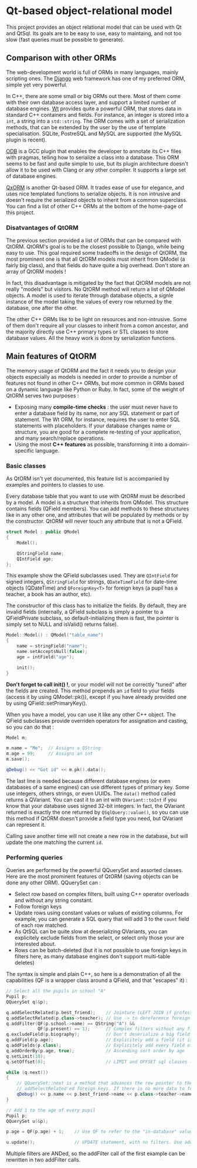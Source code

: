 # Qt-based object-relational model

This project provides an object relational model that can be used with Qt and QtSql. Its goals are to be easy to use, easy to maintaing, and not too slow (fast queries must be possible to generate).

## Comparison with other ORMs

The web-development world is full of ORMs in many languages, mainly scripting ones. The [Django](http://www.djangoproject.org) web framework has one of my preferred ORM, simple yet very powerful.

In C++, there are some small or big ORMs out there. Most of them come with their own database access layer, and support a limited number of database engines. [Wt](http://www.webtoolkit.eu) provides quite a powerful ORM, that stores data in standard C++ containers and fields. For instance, an integer is stored into a `int`, a string into a `std::string`. The ORM comes with a set of serialization methods, that can be extended by the user by the use of template specialisation. SQLite, PostreSQL and MySQL are supported (the MySQL plugin is recent).

[ODB](http://www.codesynthesis.com/products/odb/) is a GCC plugin that enables the developer to annotate its C++ files with pragmas, telling how to serialize a class into a database. This ORM seems to be fast and quite simple to use, but its plugin architecture doesn't allow it to be used with Clang or any other compiler. It supports a large set of database engines.

[QxORM](http://www.qxorm.com/qxorm_en/home.html) is another Qt-based ORM. It trades ease of use for elegance, and uses nice templated functions to serialize objects. It is non intrusive and doesn't require the serialized objects to inherit from a common superclass. You can find a list of other C++ ORMs at the bottom of the home-page of this project.

### Disatvantages of QtORM

The previous section provided a list of ORMs that can be compared with QtORM. QtORM's goal is to be the closest possible to Django, while being easy to use. This goal required some tradeoffs in the design of QtORM, the most prominent one is that all QtORM models must inherit from QModel (a fairly big class), and that fields do have quite a big overhead. Don't store an array of QtORM models !

In fact, this disadvantage is mitigated by the fact that QtORM models are not really "models" but visitors. No QtORM method will return a list of QModel objects. A model is used to iterate through database objects, a signle instance of the model taking the values of every row returned by the database, one after the other.

The other C++ ORMs like to be light on resources and non-intrusive. Some of them don't require all your classes to inherit from a comon ancestor, and the majority directly use C++ primary types or STL classes to store database values. All the heavy work is done by serialization functions.

## Main features of QtORM

The memory usage of QtORM and the fact it needs you to design your objects especially as models is needed in order to provide a number of features not found in other C++ ORMs, but more common in ORMs based on a dynamic language like Python or Ruby. In fact, some of the weight of QtORM serves two purposes :

* Exposing many **compile-time checks** : the user must never have to enter a database field by its name, nor any SQL statement or part of statement. The Wt ORM, for instance, requires the user to enter SQL statements with placeholders. If your database changes name or structure, you are good for a complete re-testing of your application, and many search/replace operations.
* Using the most **C++ features** as possible, transforming it into a domain-specific language.

### Basic classes

As QtORM isn't yet documented, this feature list is accompanied by examples and pointers to classes to use.

Every database table that you want to use with QtORM must be described by a model. A model is a structure that inherits from QModel. This structure contains fields (QField members). You can add methods to these structures like in any other one, and attributes that will be populated by methods or by the constructor. QtORM will never touch any attribute that is not a QField.

```cpp
struct Model : public QModel
{
    Model();

    QStringField name;
    QIntField age;
};
```

This example show the QField subclasses used. They are `QIntField` for signed integers, `QStringField` for strings, `QDateTimeField` for date-time objects (QDateTime) and `QForeignKey<T>` for foreign keys (a pupil has a teacher, a book has an author, etc).

The constructor of this class has to initialize the fields. By default, they are invalid fields (internally, a QField subclass is simply a pointer to a QFieldPrivate subclass, so default-initializing them is fast, the pointer is simply set to NULL and isValid() returns false).

```cpp
Model::Model() : QModel("table_name")
{
    name = stringField("name");
    name.setAcceptsNull(false);
    age = intField("age");

    init();
}
```

**Don't forget to call init() !**, or your model will not be correctly "tuned" after the fields are created. This method prepends an `id` field to your fields (access it by using QModel::pk()), except if you have already provided one by using QField::setPrimaryKey().

When you have a model, you can use it like any other C++ object. The QField subclasses provide overriden operators for assignation and casting, so you can do that :

```cpp
Model m;

m.name = "Me";  // Assigns a QString
m.age = 99;     // Assigns an int
m.save();

qDebug() << "Got id" << m.pk().data();
```

The last line is needed because different database engines (or even databases of a same engines) can use different types of primary key. Some use integers, others strings, or even UUIDs. The `data()` method called returns a QVariant. You can cast it to an int with `QVariant::toInt` if you know that your database uses signed 32-bit integers. In fact, the QVariant returned is exactly the one returned by `QSqlQuery::value()`, so you can use this method if QtORM doesn't provide a field type you need, but QVariant can represent it.

Calling save another time will not create a new row in the database, but will update the one matching the current `id`.

### Performing queries

Queries are performed by the powerful QQuerySet and assorted classes. Here are the most prominent features of QtORM (saving objects can be done any other ORM). QQuerySet can :

* Select row based on complex filters, built using C++ operator overloads and without any string constant.
* Follow foreign keys
* Update rows using constant values or values of existing columns. For example, you can generate a SQL query that will add 3 to the `count` field of each row matched.
* As QtSQL can be quite slow at deserializing QVariants, you can explicitely exclude fields from the select, or select only those your are interested about.
* Rows can be batch-deleted (but it is not possible to use foreign keys in filters here, as many database engines don't support multi-table deletes)

The syntax is simple and plain C++, so here is a demonstration of all the capabilities (QF is a wrapper class around a QField, and that "escapes" it) :

```cpp
// Select all the pupils in school "A"
Pupil p;
QQuerySet q(&p);

q.addSelectRelated(p.best_friend);    // Jointure (LEFT JOIN if professor can be NULL, INNER JOIN otherwise)
q.addSelectRelated(p.class->teacher); // Use -> to dereference foreign keys. This line selects p.class and p.class->teacher
q.addFilter(QF(p.school->name) == QString("A") &&
            QF(p.present) == 1);      // Complex filters without any field name hard-coded. You can use parenthesis to nest filters, and boolean operators &&, || and !
q.excludeField(p.biography);          // Don't deserialize a big field
q.addField(p.age);                    // Explicitely add a field (it is unneeded in this example)
q.addFields(p.class);                 // Explicitely add every field of the model pointed to by a foreign key
q.addOrderBy(p.age, true);            // Ascending sort order by age
q.setLimit(10);
q.setOffset(0);                       // LIMIT and OFFSET sql clauses (yes, you can paginate with QtORM!)

while (q.next())
{
    // QQuerySet::next is a method that advances the row pointer to the next row, and populate the model and all its
    // addSelectRelated'ed foreign keys. If there is no more data to fetch, this method returns false
    qDebug() << p.name << p.best_friend->name << p.class->teacher->name << p.age;
}

// Add 1 to the age of every pupil
Pupil p;
QQuerySet u(&p);

p.age = QF(p.age) + 1;    // Use QF to refer to the "in-database" value of a field

u.update();               // UPDATE statement, with no filters. Use addFilter to add filters
```

Multiple filters are ANDed, so the addFilter call of the first example can be rewritten in two addFilter calls.
